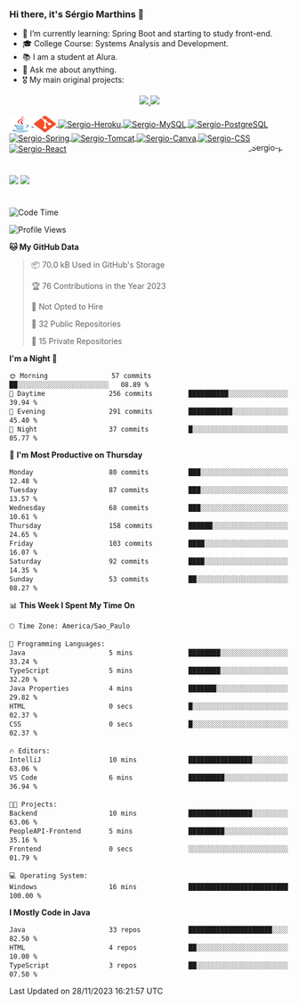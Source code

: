 ### Hi there, it's Sérgio Marthins 👋


- 🌱 I’m currently learning: Spring Boot and starting to study front-end.
- 🎓 College Course: Systems Analysis and Development.
- 📚  I am a student at Alura.
- 💬 Ask me about anything.
- 🎖 My main original projects: 

<div align="center">
  <a href="https://github.com/Almadavic">
  <img height="180em" src="https://github-readme-stats.vercel.app/api?username=Marthiins&show_icons=true&theme=dracula&include_all_commits=true&count_private=true"/>
  <img height="180em" src="https://github-readme-stats.vercel.app/api/top-langs/?username=Marthiins&layout=compact&langs_count=7&theme=dracula"/>
</div>
<div style="display: inline_block"><br>
  <img align="center" alt="Sergio-Java" height="30" width="40" src="https://raw.githubusercontent.com/devicons/devicon/master/icons/java/java-original.svg">
  <img align="center" alt="Sergio-Git" height="30" width="40" src="https://raw.githubusercontent.com/devicons/devicon/master/icons/git/git-original.svg">
  <img align="center" alt="Sergio-Heroku" height="30" width="40" src="https://cdn.jsdelivr.net/gh/devicons/devicon/icons/heroku/heroku-plain-wordmark.svg" />             
  <img align="center" alt="Sergio-MySQL" height="30" width="40" src="https://cdn.jsdelivr.net/gh/devicons/devicon/icons/mysql/mysql-original-wordmark.svg" />
  <img align="center" alt="Sergio-PostgreSQL" height="30" width="40" src="https://cdn.jsdelivr.net/gh/devicons/devicon/icons/postgresql/postgresql-plain-wordmark.svg" />
  <img align="center" alt="Sergio-Spring" height="30" width="40" src="https://cdn.jsdelivr.net/gh/devicons/devicon/icons/spring/spring-original-wordmark.svg" />
  <img align="center" alt="Sergio-Tomcat" height="30" width="40" src="https://cdn.jsdelivr.net/gh/devicons/devicon/icons/tomcat/tomcat-original-wordmark.svg" />
  <img align="center" alt="Sergio-Canva" height="30" width="40" src="https://cdn.jsdelivr.net/gh/devicons/devicon/icons/canva/canva-original.svg" />
  <img align="center" alt="Sergio-CSS" height="30" width="40" src="https://cdn.jsdelivr.net/gh/devicons/devicon/icons/css3/css3-original.svg" />
  <img align="center" alt="Sergio-React" height="30" width="40" src="https://cdn.jsdelivr.net/gh/devicons/devicon/icons/react/react-original.svg" />        
  <img align="right" alt="Sergio-pic" height="150" style="border-radius:50px;" src="https://user-images.githubusercontent.com/47826754/188357708-748fc4f4-5846-47a3-9063-ce04eeefcb8f.png">
</div>

#

<div> 
 <a href = "mailto:sergio.marthiins@gmail.com"><img src="https://img.shields.io/badge/-Gmail-%23333?style=for-the-badge&logo=gmail&logoColor=white" target="_blank"></a>
  <a href="https://www.linkedin.com/in/.........../" target="_blank"><img src="https://img.shields.io/badge/-LinkedIn-%230077B5?style=for-the-badge&logo=linkedin&logoColor=white" target="_blank"></a> 
</div>

#

<!--START_SECTION:waka-->
![Code Time](http://img.shields.io/badge/Code%20Time-81%20hrs%2023%20mins-blue)

![Profile Views](http://img.shields.io/badge/Profile%20Views-0-blue)

**🐱 My GitHub Data** 

> 📦 70.0 kB Used in GitHub's Storage 
 > 
> 🏆 76 Contributions in the Year 2023
 > 
> 🚫 Not Opted to Hire
 > 
> 📜 32 Public Repositories 
 > 
> 🔑 15 Private Repositories 
 > 
**I'm a Night 🦉** 

```text
🌞 Morning                57 commits          ██░░░░░░░░░░░░░░░░░░░░░░░   08.89 % 
🌆 Daytime                256 commits         ██████████░░░░░░░░░░░░░░░   39.94 % 
🌃 Evening                291 commits         ███████████░░░░░░░░░░░░░░   45.40 % 
🌙 Night                  37 commits          █░░░░░░░░░░░░░░░░░░░░░░░░   05.77 % 
```
📅 **I'm Most Productive on Thursday** 

```text
Monday                   80 commits          ███░░░░░░░░░░░░░░░░░░░░░░   12.48 % 
Tuesday                  87 commits          ███░░░░░░░░░░░░░░░░░░░░░░   13.57 % 
Wednesday                68 commits          ███░░░░░░░░░░░░░░░░░░░░░░   10.61 % 
Thursday                 158 commits         ██████░░░░░░░░░░░░░░░░░░░   24.65 % 
Friday                   103 commits         ████░░░░░░░░░░░░░░░░░░░░░   16.07 % 
Saturday                 92 commits          ████░░░░░░░░░░░░░░░░░░░░░   14.35 % 
Sunday                   53 commits          ██░░░░░░░░░░░░░░░░░░░░░░░   08.27 % 
```


📊 **This Week I Spent My Time On** 

```text
🕑︎ Time Zone: America/Sao_Paulo

💬 Programming Languages: 
Java                     5 mins              ████████░░░░░░░░░░░░░░░░░   33.24 % 
TypeScript               5 mins              ████████░░░░░░░░░░░░░░░░░   32.20 % 
Java Properties          4 mins              ███████░░░░░░░░░░░░░░░░░░   29.82 % 
HTML                     0 secs              █░░░░░░░░░░░░░░░░░░░░░░░░   02.37 % 
CSS                      0 secs              █░░░░░░░░░░░░░░░░░░░░░░░░   02.37 % 

🔥 Editors: 
IntelliJ                 10 mins             ████████████████░░░░░░░░░   63.06 % 
VS Code                  6 mins              █████████░░░░░░░░░░░░░░░░   36.94 % 

🐱‍💻 Projects: 
Backend                  10 mins             ████████████████░░░░░░░░░   63.06 % 
PeopleAPI-Frontend       5 mins              █████████░░░░░░░░░░░░░░░░   35.16 % 
Frontend                 0 secs              ░░░░░░░░░░░░░░░░░░░░░░░░░   01.79 % 

💻 Operating System: 
Windows                  16 mins             █████████████████████████   100.00 % 
```

**I Mostly Code in Java** 

```text
Java                     33 repos            █████████████████████░░░░   82.50 % 
HTML                     4 repos             ██░░░░░░░░░░░░░░░░░░░░░░░   10.00 % 
TypeScript               3 repos             ██░░░░░░░░░░░░░░░░░░░░░░░   07.50 % 
```




 Last Updated on 28/11/2023 16:21:57 UTC
<!--END_SECTION:waka-->

